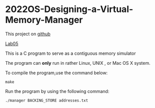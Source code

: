 # 2022OS-Designing-a-Virtual-Memory-Manager

This project on [github](https://github.com/AmiliaSama/2022OS-Designing-a-Virtual-Memory-Manager)

[Lab05](Lab05.pdf)

This is a C program to serve as a contiguous memory simulator

The program can **only** run in rather Linux, UNIX , or Mac OS X system.

To compile the program,use the command below:

```
make
```

Run the program by using the following command:

```
./manager BACKING_STORE addresses.txt
```